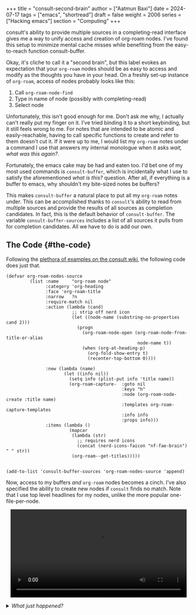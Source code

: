 +++
title = "consult-second-brain"
author = ["Aatmun Baxi"]
date = 2024-07-17
tags = ["emacs", "shortread"]
draft = false
weight = 2006
series = ["Hacking emacs"]
section = "Computing"
+++

<div class="tldr">

consult's ability to provide multiple sources in a completing-read interface gives me a way to unify access and creation of org-roam nodes.
I've found this setup to minimize mental cache misses while benefiting from the easy-to-reach function consult-buffer.

</div>

<!--more-->

Okay, it's cliche to call it a "second brain", but this label evokes an expectation that your `org-roam` nodes should be as easy to access and modify as the thoughts you have in your head.
On a freshly set-up instance of `org-roam`, access of nodes probably looks like this:

1.  Call `org-roam-node-find`
2.  Type in name of node (possibly with completing-read)
3.  Select node

Unfortunately, this isn't good enough for me.
Don't ask me why, I actually can't really put my finger on it.
I've tried binding it to a short keybinding, but it still feels wrong to me.
For notes that are intended to be atomic and easily-reachable, having to call specific functions to create and refer to them doesn't cut it.
If it were up to me, I would list my `org-roam` notes under a command I use that answers my internal monologue when it asks _wait, what was this again?_.

Fortunately, the emacs cake may be had and eaten too.
I'd bet one of my most used commands is `consult-buffer`, which is incidentally what I use to satisfy the aforementioned _what is this?_ question.
After all, if everything is a buffer to emacs, why shouldn't my bite-sized notes be buffers?

This makes `consult-buffer`  a natural place to put all my `org-roam` notes under.
This can be accomplished thanks to `consult`'s ability to read from multiple sources and provide the results of all sources as completion candidates.
In fact, this is the default behavior of `consult-buffer`.
The variable `consult-buffer-sources` includes a list of all sources it pulls from for completion candidates.
All we have to do is add our own.


## The Code {#the-code}

Following the [plethora of examples on the consult wiki](https://github.com/minad/consult/wiki#consult-buffer-sources), the following code does just that.

```emacs-lisp
(defvar org-roam-nodes-source
         (list :name     "org-roam node"
               :category 'org-heading
               :face 'org-roam-title
               :narrow   ?n
               :require-match nil
               :action (lambda (cand)
                         ;; strip off nerd icon
                         (let ((node-name (substring-no-properties cand 2)))
                           (progn
                             (org-roam-node-open (org-roam-node-from-title-or-alias
                                                  node-name t))
                             (when (org-at-heading-p)
                               (org-fold-show-entry t)
                               (recenter-top-bottom 0))))

               :new (lambda (name)
                      (let ((info nil))
                        (setq info (plist-put info 'title name))
                        (org-roam-capture-  :goto nil
                                            :keys "h"
                                            :node (org-roam-node-create :title name)
                                            :templates org-roam-capture-templates
                                            :info info
                                            :props info)))
               :items (lambda ()
                        (mapcar
                         (lambda (str)
                           ;; requires nerd icons
                           (concat (nerd-icons-faicon "nf-fae-brain") " " str))
                         (org-roam--get-titles)))))


(add-to-list 'consult-buffer-sources 'org-roam-nodes-source 'append)
```

Now, access to my buffers _and_ `org-roam` nodes becomes a cinch.
I've also specified the ability to create new nodes if `consult` finds no match.
Note that I use top level headlines for my nodes, unlike the more popular one-file-per-node.

<div class="org">

<style>.org-center { margin-left: auto; margin-right: auto; text-align: center; }</style>

<div class="org-center">

<style>video {border: solid var(--border);}</style>

<video controls width="480"><source src="/videos/consult-second-brain.webm" type="video/webm"></video>

</div>

</div>

<style>details summary { font-size: 14px;justify-content:left;  }</style>

<style>details .details { font-size: 14px; justify-content: left;line-height:1.15rem }</style>

<details>
<summary><i>What just happened?</i></summary>
<div class="details">

**First demo**:

-   Call `consult-buffer`
-   Narrow to `org-roam` nodes by typing `n SPC`
-   Select completion candidate

**Second demo**:

-   Call `consult-buffer`
-   Select candidate with no match
-   `org-roam` capture as usual
</div>
</details>

